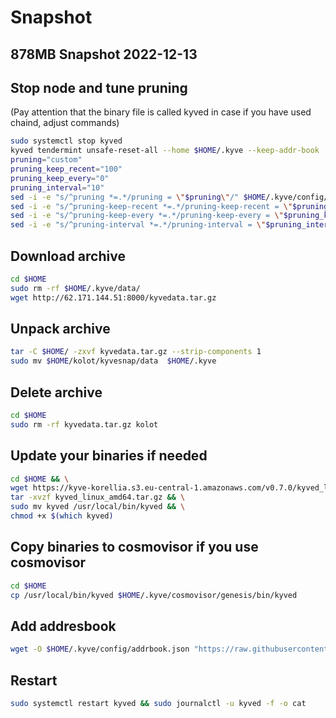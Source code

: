 # Snapshot 
## 878MB Snapshot 2022-12-13

## Stop node and tune pruning
(Pay attention that the binary file is called kyved in case if you have used chaind, adjust commands)
```bash
sudo systemctl stop kyved
kyved tendermint unsafe-reset-all --home $HOME/.kyve --keep-addr-book
pruning="custom"
pruning_keep_recent="100"
pruning_keep_every="0"
pruning_interval="10"
sed -i -e "s/^pruning *=.*/pruning = \"$pruning\"/" $HOME/.kyve/config/app.toml
sed -i -e "s/^pruning-keep-recent *=.*/pruning-keep-recent = \"$pruning_keep_recent\"/" $HOME/.kyve/config/app.toml
sed -i -e "s/^pruning-keep-every *=.*/pruning-keep-every = \"$pruning_keep_every\"/" $HOME/.kyve/config/app.toml
sed -i -e "s/^pruning-interval *=.*/pruning-interval = \"$pruning_interval\"/" $HOME/.kyve/config/app.toml
```

## Download archive

```bash
cd $HOME
sudo rm -rf $HOME/.kyve/data/
wget http://62.171.144.51:8000/kyvedata.tar.gz
```
## Unpack archive

```bash
tar -C $HOME/ -zxvf kyvedata.tar.gz --strip-components 1
sudo mv $HOME/kolot/kyvesnap/data  $HOME/.kyve
```

## Delete archive

```bash
cd $HOME
sudo rm -rf kyvedata.tar.gz kolot
```
## Update your binaries if needed 

```bash
cd $HOME && \
wget https://kyve-korellia.s3.eu-central-1.amazonaws.com/v0.7.0/kyved_linux_amd64.tar.gz && \
tar -xvzf kyved_linux_amd64.tar.gz && \
sudo mv kyved /usr/local/bin/kyved && \
chmod +x $(which kyved)
```

## Copy binaries to cosmovisor if you use cosmovisor 

```bash
cd $HOME
cp /usr/local/bin/kyved $HOME/.kyve/cosmovisor/genesis/bin/kyved
```

## Add addresbook

```bash
wget -O $HOME/.kyve/config/addrbook.json "https://raw.githubusercontent.com/Kolot86/Snapshots-StateSync/main/KYVE/addrbook.json"
```

## Restart 

```bash
sudo systemctl restart kyved && sudo journalctl -u kyved -f -o cat
```
